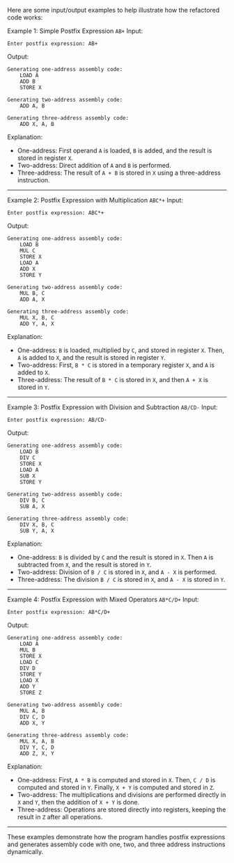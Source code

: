 Here are some input/output examples to help illustrate how the refactored code works:

 Example 1: Simple Postfix Expression `AB+`
 Input:
```
Enter postfix expression: AB+
```

 Output:

```
Generating one-address assembly code:
    LOAD A
    ADD B
    STORE X

Generating two-address assembly code:
    ADD A, B

Generating three-address assembly code:
    ADD X, A, B
```

 Explanation:
- One-address: First operand `A` is loaded, `B` is added, and the result is stored in register `X`.
- Two-address: Direct addition of `A` and `B` is performed.
- Three-address: The result of `A + B` is stored in `X` using a three-address instruction.

---

 Example 2: Postfix Expression with Multiplication `ABC*+`
 Input:
```
Enter postfix expression: ABC*+
```

 Output:

```
Generating one-address assembly code:
    LOAD B
    MUL C
    STORE X
    LOAD A
    ADD X
    STORE Y

Generating two-address assembly code:
    MUL B, C
    ADD A, X

Generating three-address assembly code:
    MUL X, B, C
    ADD Y, A, X
```

 Explanation:
- One-address: `B` is loaded, multiplied by `C`, and stored in register `X`. Then, `A` is added to `X`, and the result is stored in register `Y`.
- Two-address: First, `B * C` is stored in a temporary register `X`, and `A` is added to `X`.
- Three-address: The result of `B * C` is stored in `X`, and then `A + X` is stored in `Y`.

---

 Example 3: Postfix Expression with Division and Subtraction `AB/CD-`
 Input:
```
Enter postfix expression: AB/CD-
```

 Output:

```
Generating one-address assembly code:
    LOAD B
    DIV C
    STORE X
    LOAD A
    SUB X
    STORE Y

Generating two-address assembly code:
    DIV B, C
    SUB A, X

Generating three-address assembly code:
    DIV X, B, C
    SUB Y, A, X
```

 Explanation:
- One-address: `B` is divided by `C` and the result is stored in `X`. Then `A` is subtracted from `X`, and the result is stored in `Y`.
- Two-address: Division of `B / C` is stored in `X`, and `A - X` is performed.
- Three-address: The division `B / C` is stored in `X`, and `A - X` is stored in `Y`.

---

Example 4: Postfix Expression with Mixed Operators `AB*C/D+`
Input:
```
Enter postfix expression: AB*C/D+
```

Output:

```
Generating one-address assembly code:
    LOAD A
    MUL B
    STORE X
    LOAD C
    DIV D
    STORE Y
    LOAD X
    ADD Y
    STORE Z

Generating two-address assembly code:
    MUL A, B
    DIV C, D
    ADD X, Y

Generating three-address assembly code:
    MUL X, A, B
    DIV Y, C, D
    ADD Z, X, Y
```

Explanation:
- One-address: First, `A * B` is computed and stored in `X`. Then, `C / D` is computed and stored in `Y`. Finally, `X + Y` is computed and stored in `Z`.
- Two-address: The multiplications and divisions are performed directly in `X` and `Y`, then the addition of `X + Y` is done.
- Three-address: Operations are stored directly into registers, keeping the result in `Z` after all operations.

---

These examples demonstrate how the program handles postfix expressions and generates assembly code with one, two, and three address instructions dynamically.
